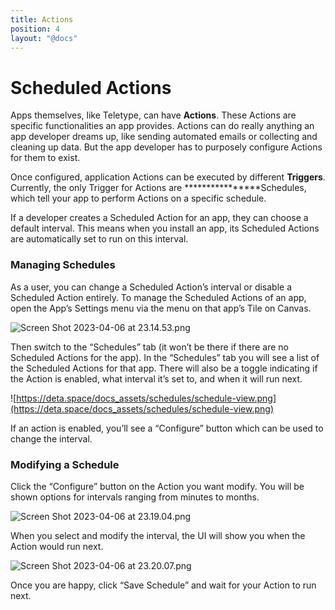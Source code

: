 ```yaml
---
title: Actions
position: 4
layout: "@docs"
---
```


# Scheduled Actions

Apps themselves, like Teletype, can have **************Actions**************. These Actions are specific functionalities an app provides. Actions can do really anything an app developer dreams up, like sending automated emails or collecting and cleaning up data. But the app developer has to purposely configure Actions for them to exist.

Once configured, application Actions can be executed by different ****************Triggers****************. Currently, the only Trigger for Actions are ****************Schedules, which tell your app to perform Actions on a specific schedule. 

If a developer creates a Scheduled Action for an app, they can choose a default interval. This means when you install an app, its Scheduled Actions are automatically set to run on this  interval. 

### Managing Schedules

As a user, you can change a Scheduled Action’s interval or disable a Scheduled Action entirely.  To manage the Scheduled Actions of an app, open the App’s Settings menu via the menu on that app’s Tile on Canvas.

![Screen Shot 2023-04-06 at 23.14.53.png](Scheduled%20Actions%2084c21436d4764de0b4bf64c798d48017/Screen_Shot_2023-04-06_at_23.14.53.png)

Then switch to the “Schedules” tab (it won’t be there if there are no Scheduled Actions for the app). In the “Schedules” tab you will see a list of the Scheduled Actions for that app. There will also be a toggle indicating if the Action is enabled, what interval it’s set to, and when it will run next. 

![https://deta.space/docs_assets/schedules/schedule-view.png](https://deta.space/docs_assets/schedules/schedule-view.png)

If an action is enabled, you’ll see a “Configure” button which can be used to change the 
interval.

### Modifying a Schedule

Click the “Configure” button on the Action you want modify. You will be shown options  for intervals ranging from minutes to months.

![Screen Shot 2023-04-06 at 23.19.04.png](Scheduled%20Actions%2084c21436d4764de0b4bf64c798d48017/Screen_Shot_2023-04-06_at_23.19.04.png)

When you select and modify the interval, the UI will show you when the Action would run next. 

![Screen Shot 2023-04-06 at 23.20.07.png](Scheduled%20Actions%2084c21436d4764de0b4bf64c798d48017/Screen_Shot_2023-04-06_at_23.20.07.png)

Once you are happy, click “Save Schedule” and wait for your Action to run next.